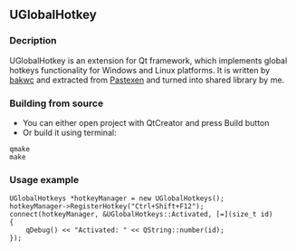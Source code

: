 ## UGlobalHotkey

### Decription  
UGlobalHotkey is an extension for Qt framework, which implements global hotkeys functionality for Windows and Linux platforms.
It is written by [bakwc](https://github.com/bakwc) and extracted from [Pastexen](https://github.com/bakwc/Pastexen) and turned into shared library by me.

### Building from source  
* You can either open project with QtCreator and press Build button
* Or build it using terminal:
``` 
qmake
make
```

### Usage example  
``` 
UGlobalHotkeys *hotkeyManager = new UGlobalHotkeys(); 
hotkeyManager->RegisterHotkey("Ctrl+Shift+F12");
connect(hotkeyManager, &UGlobalHotkeys::Activated, [=](size_t id)
{
    qDebug() << "Activated: " << QString::number(id);
});
```